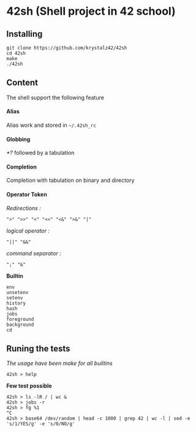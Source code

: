 # 42sh (Shell project in 42 school)

## Installing

```
git clone https://github.com/krystalz42/42sh
cd 42sh
make
./42sh
```

## Content

The shell support the following feature

#### Alias

Alias work and stored in `~/.42sh_rc`

#### Globbing

*\*\?* followed by a tabulation

#### Completion

Completion with tabulation on binary and directory

#### Operator Token

*Redirections :*

`">" ">>" "<" "<<" "<&" ">&" "|"`

_logical operator :_

`"||" "&&" `

_command separator :_

`";" "&"`

**Builtin**

```
env
unsetenv
setenv
history
hash
jobs
foreground
background
cd
```

## Runing the tests


_The usage have been make for all builtins_

```
42sh > help
```

**Few test possible**

```
42sh > ls -lR / | wc &
42sh > jobs -r
42sh > fg %1
^C
42sh > base64 /dev/random | head -c 1000 | grep 42 | wc -l | sed -e 's/1/YES/g' -e 's/0/NO/g'
```
